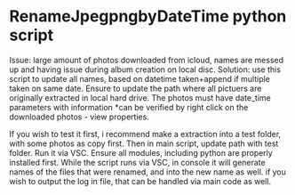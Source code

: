 # RenameJpegpngbyDateTime python script
Issue: large amount of photos downloaded from icloud, names are messed up and having issue during album creation on local disc.  Solution: use this script to update all names, based on datetime taken+append if multiple taken on same date.
Ensure to update the path where all pictuers are originally extracted in local hard drive. The photos must have date_time parameters with information *can be verified by right click on the downloaded photos - view properties.

If you wish to test it first, i recommend make a extraction into a test folder, with some photos as copy first. Then in main script, update path with test folder. Run it via VSC. Ensure all modules, including python are properly installed first. While the script runs via VSC, in console it will generate names of the files that were renamed, and into the new name as well. if you wish to output the log in file, that can be handled via main code as well. 

